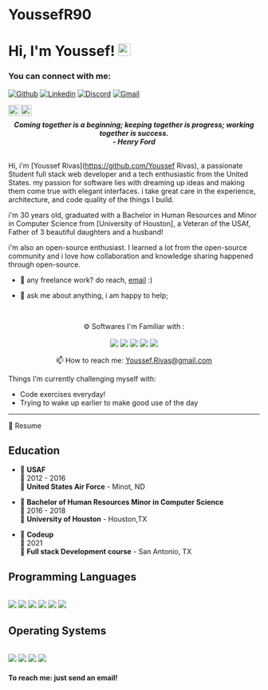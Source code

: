 # YoussefR90
# Hi, I'm Youssef! <img src="https://media.giphy.com/media/hvRJCLFzcasrR4ia7z/giphy.gif" width="25px">

### You can connect with me:

[![Github](https://img.shields.io/static/v1?label=&message=Github&color=black&style=flat&logo=github)](https://github.com/YoussefR90)
[![Linkedin](https://img.shields.io/static/v1?label=&message=Linkedin&color=0E7FBF&&&style=flat&logo=linkedin&logoColor=white)](https://www.linkedin.com/in/youssef-rivas/)
[![Discord](https://img.shields.io/static/v1?label=Discord&labelColor=6E85D3&message=yoshr#9317&color=555555&style=flat&logo=discord&logoColor=white)](#)
[![Gmail](https://img.shields.io/static/v1?label=Gmail&labelColor=EA0008&message=Youssef.Rivas@gmail.com&color=555555&style=flat&logo=gmail&logoColor=white)](mailto:Youssef.Rivas@gmail.com)

<a href="https://twitter.com/CYoshhh">
  <img align="left" alt="Youssef-Rivas | Twitter" width="22px" src="https://raw.githubusercontent.com/peterthehan/peterthehan/master/assets/twitter.svg" />
</a>
<a href="https://www.linkedin.com/in/youssef-rivas">
  <img align="left" alt="Shibin's LinkedIN" width="22px" src="https://raw.githubusercontent.com/peterthehan/peterthehan/master/assets/linkedin.svg" />
</a>

<br/>

<p align='center'><em><b>Coming together is a beginning; keeping together is progress; working together is success.</b></em>
  <br/>
  <em><b>- Henry Ford</b></em>
  <br><br/>

Hi, i'm [Youssef Rivas](https://github.com/Youssef Rivas), a passionate Student full stack web developer and a tech enthusiastic from the United States. my passion for software lies with dreaming up ideas and making them come true with elegant interfaces. i take great care in the experience, architecture, and code quality of the things I build.

i'm 30 years old, graduated with a Bachelor in Human Resources and Minor in Computer Science from [University of Houston], a Veteran of the USAf, Father of 3 beautiful daughters and a husband!

i'm also an open-source enthusiast. I learned a lot from the open-source community and i love how collaboration and knowledge sharing happened through open-source.

- 💼 any freelance work? do reach, [email](mailto:Youssef.rivas@gmail.com) :)
- 💬 ask me about anything, i am happy to help;

  <br/>

<p align='center'>
  ⚙️ Softwares I'm Familiar with :<br><br>
  <img src="https://img.shields.io/badge/Visual_Studio_Code-0078D4?style=flat&logo=visual%20studio%20code&logoColor=white" />
  <img src="https://img.shields.io/badge/Adobe%20Photoshop-31A8FF?style=flat&logo=Adobe%20Photoshop&logoColor=black" />
  <img src="https://img.shields.io/badge/Adobe%20Premiere%20Pro-9999FF?style=flat&logo=Adobe%20Premiere%20Pro&logoColor=white" />
  <img src="https://img.shields.io/badge/MySQL-00000F?style=flat&logo=mysql&logoColor=white" />
  <img src="https://img.shields.io/badge/Microsoft_Office-D83B01?style=flat&logo=microsoft-office&logoColor=white" />
</p>

<p align='center'>
  📫 How to reach me: <a href='mailto:Youssef.Rivas@gmail.com'>Youssef.Rivas@gmail.com</a>
</p>

 Things I'm currently challenging myself with:
- Code exercises everyday!
- Trying to wake up earlier to make good use of the day

---
  <summary>📃 Resume</summary>

## Education
- 📖 **USAF**\
  📆 2012 - 2016\
  📍 **United States Air Force** - Minot, ND

- 📖 **Bachelor of Human Resources Minor in Computer Science**\
  📆 2016 - 2018\
  📍 **University of Houston** - Houston,TX

- 📖 **Codeup**\
  📆 2021\
  📍 **Full stack Development course** - San Antonio, TX



## Programming Languages
  <br>
  <img src="https://img.shields.io/badge/HTML-239120?style=flat&logo=html5&logoColor=white" />
  <img src="https://img.shields.io/badge/CSS-239120?&style=flat&logo=css3&logoColor=white" />
  <img src="https://img.shields.io/badge/C%2B%2B-00599C?style=flat&logo=c%2B%2B&logoColor=white" />
  <img src="https://img.shields.io/badge/Java-ED8B00?style=flat&logo=java&logoColor=white" />
  <img src="https://img.shields.io/badge/PHP-777BB4?style=flat&logo=php&logoColor=white" />
  <img src="https://img.shields.io/badge/MySQL-00000F?style=flat&logo=mysql&logoColor=white" />
  <br>

## Operating Systems
  <br>
  <img src="https://img.shields.io/badge/Windows-0078D6?style=flat&logo=windows&logoColor=white" />
  <img src="https://img.shields.io/badge/iOS-000000?style=flat&logo=ios&logoColor=white" />
  <img src="https://img.shields.io/badge/Windows_XP-003399?style=flat&logo=windows-xp&logoColor=white" />
  <img src="https://img.shields.io/badge/mac%20os-000000?style=flat&logo=apple&logoColor=white" />

#### To reach me: just send an email!
